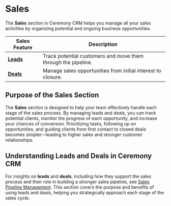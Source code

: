 # Sales

The **Sales** section in Ceremony CRM helps you manage all your sales activities by organizing potential and ongoing business opportunities.

| Sales Feature                       | Description                                                     |
| ----------------------------------- | --------------------------------------------------------------- |
| **[Leads](sales/leads)**            | Track potential customers and move them through the pipeline.   |
| **[Deals](sales/deals)**            | Manage sales opportunities from initial interest to closure.    |

## Purpose of the Sales Section

The **Sales** section is designed to help your team effectively handle each stage of the sales process. By managing leads and deals, you can track potential clients, monitor the progress of each opportunity, and increase your chances of conversion. Prioritizing tasks, following up on opportunities, and guiding clients from first contact to closed deals becomes simpler—leading to higher sales and stronger customer relationships.

## Understanding Leads and Deals in Ceremony CRM

For insights on **leads** and **deals**, including how they support the sales process and their role in building a stronger sales pipeline, see [Sales Pipeline Management](sales-pipeline-management). This section covers the purpose and benefits of using leads and deals, helping you strategically approach each stage of the sales cycle.
